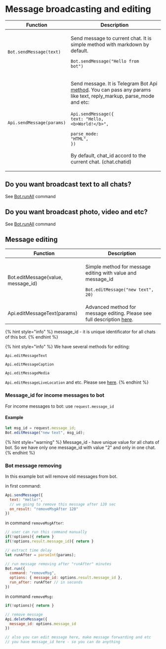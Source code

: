 # Message broadcasting and editing

| Function                  | Description                                                                                                                                                                                                                                                                                                                                                                                                              |
| ------------------------- | ------------------------------------------------------------------------------------------------------------------------------------------------------------------------------------------------------------------------------------------------------------------------------------------------------------------------------------------------------------------------------------------------------------------------ |
| `Bot.sendMessage(text)`   | <p>Send message to current chat. It is simple method with markdown by default.</p><p></p><p><code>Bot.sendMessage("Hello from bot")</code></p>                                                                                                                                                                                                                                                                           |
| `Api.sendMessage(params)` | <p>Send message. It is Telegram Bot Api <a href="https://core.telegram.org/bots/api#sendmessage">method</a>. You can pass any params like text, reply_markup, parse_mode and etc:<br><br><code>Api.sendMessage({</code><br>   <code>text: "Hello, &#x3C;b>World!&#x3C;/b>",</code></p><p>   <code>parse_mode: "HTML",</code><br><code>})</code><br><br>By default, chat_id accord to the current chat. (chat.chatid)</p> |



## Do you want broadcast text to all chats?

See [Bot.runAll](https://help.bots.business/scenarios-and-bjs/bot-functions#bot-runall-options) command

## Do you want broadcast photo, video and etc?

See [Bot.runAll](https://help.bots.business/scenarios-and-bjs/bot-functions#bot-runall-options) command





## **Message editing**

| **Function**                        | Description                                                                                                                  |
| ----------------------------------- | ---------------------------------------------------------------------------------------------------------------------------- |
| Bot.editMessage(value, message\_id) | <p>Simple method for message editing with value and message_id</p><p></p><p><code>Bot.editMessage("new text", 20)</code></p> |
| Api.editMessageText(params)         | Advanced method for message editing. Please see full description [here](https://core.telegram.org/bots/api#editmessagetext). |

{% hint style="info" %}
message\_id - it is unique identificator for all chats of this bot.
{% endhint %}

{% hint style="info" %}
We have several methods for editing:&#x20;

`Api.editMessageText`

`Api.editMessageCaption`

`Api.editMessageMedia`

`Api.editMessageLiveLocation` and etc. Please see [here](https://core.telegram.org/bots/api#editmessagetext).
{% endhint %}

### **Message\_id for income messages to bot**

For income messages to bot: use `request.message_id`

#### Example

```javascript
let msg_id = request.message_id;
Bot.editMessage("new text", msg_id);
```

{% hint style="warning" %}
Message\_id - have unique value for all chats of bot. So we have only one message\_id with value "2" and only in one chat.
{% endhint %}

###

### Bot message removing

In this example bot will remove old messages from bot.

in first command:

```javascript
Api.sendMessage({
  text: "Hello!",
  // we going to remove this message after 120 sec
  on_result: "removeMsgAfter 120"
})
```

in command `removeMsgAfter`:

```javascript
// user can run this command manually
if(!options){ return }
if(!options.result.message_id){ return }

// extract time delay
let runAfter = parseInt(params);

// run message removing after "runAfter" minutes
Bot.run({
  command: "removeMsg",
  options: { message_id: options.result.message_id },
  run_after: runAfter // in seconds
})
```

in command `removeMsg:`

```javascript
if(!options){ return }

// remove message
Api.deleteMessage({
  message_id: options.message_id
})

// also you can edit message here, make message forwarding and etc
// you have message_id here - so you can do anything
```

